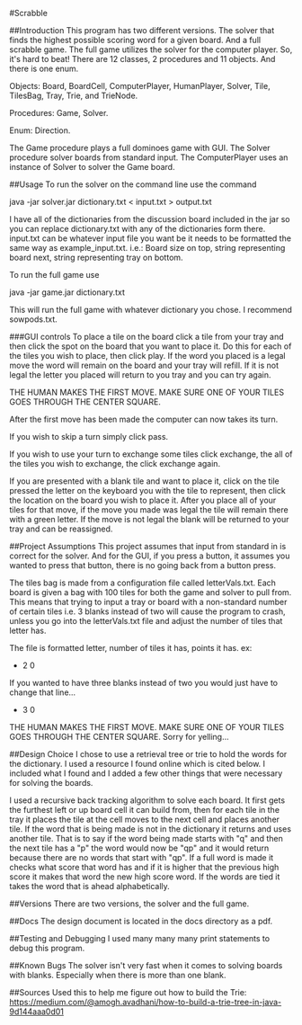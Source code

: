 #Scrabble


##Introduction
This program has two different versions. The solver that finds the highest
possible scoring word for a given board. And a full scrabble game. The full
game utilizes the solver for the computer player. So, it's hard to beat!
There are 12 classes, 2 procedures and 11 objects. And there is one enum.

Objects: Board, BoardCell, ComputerPlayer, HumanPlayer, Solver, Tile, TilesBag,
Tray, Trie, and TrieNode.

Procedures: Game, Solver.

Enum: Direction.

The Game procedure plays a full dominoes game with GUI. The Solver procedure
solver boards from standard input. The ComputerPlayer uses an instance of Solver
to solver the Game board. 

##Usage
To run the solver on the command line use the command

java -jar solver.jar dictionary.txt < input.txt > output.txt

I have all of the dictionaries from the discussion board included in the jar
so you can replace dictionary.txt with any of the dictionaries form there.
input.txt can be whatever input file you want be it needs to be formatted the same
way as example_input.txt. i.e.: Board size on top, string representing board next,
string representing tray on bottom.

To run the full game use

java -jar game.jar dictionary.txt

This will run the full game with whatever dictionary you chose. I recommend
sowpods.txt.

###GUI controls
To place a tile on the board click a tile from your tray and then click
the spot on the board that you want to place it. Do this for each of the tiles
you wish to place, then click play. If the word you placed is a legal move 
the word will remain on the board and your tray will refill. If it is not legal
the letter you placed will return to you tray and you can try again.

THE HUMAN MAKES THE FIRST MOVE. MAKE SURE ONE OF YOUR TILES GOES THROUGH
THE CENTER SQUARE.

After the first move has been made the computer can now takes its turn.

If you wish to skip a turn simply click pass.

If you wish to use your turn to exchange some tiles click exchange, the 
all of the tiles you wish to exchange, the click exchange again.

If you are presented with a blank tile and want to place it, click on the tile
pressed the letter on the keyboard you with the tile to represent, then click
the location on the board you wish to place it. After you place all of your
tiles for that move, if the move you made was legal the tile will remain there
with a green letter. If the move is not legal the blank will be returned to your
tray and can be reassigned. 

##Project Assumptions
This project assumes that input from standard in is correct for the solver.
And for the GUI, if you press a button, it assumes you wanted to press that
button, there is no going back from a button press.

The tiles bag is made from a configuration file called letterVals.txt.
Each board is given a bag with 100 tiles for both the game and solver to
pull from. This means that trying to input a tray or board with a non-standard
number of certain tiles i.e. 3 blanks instead of two will cause the program
to crash, unless you go into the letterVals.txt file and adjust the number
of tiles that letter has.

The file is formatted letter, number of tiles it has, points it has. ex:

* 2 0

If you wanted to have three blanks instead of two you would just have to change
that line...

* 3 0

THE HUMAN MAKES THE FIRST MOVE. MAKE SURE ONE OF YOUR TILES GOES THROUGH
THE CENTER SQUARE.
Sorry for yelling...

##Design Choice
I chose to use a retrieval tree or trie to hold the words for the dictionary.
I used a resource I found online which is cited below. I included what I found
and I added a few other things that were necessary for solving the boards.

I used a recursive back tracking algorithm to solve each board. It first gets
the furthest left or up board cell it can build from, then for each tile
in the tray it places the tile at the cell moves to the next cell and places
another tile. If the word that is being made is not in the dictionary it returns
and uses another tile. That is to say if the word being made starts with "q"
and then the next tile has a "p" the word would now be "qp" and it would return
because there are no words that start with "qp". If a full word is made
it checks what score that word has and if it is higher that the previous
high score it makes that word the new high score word. If the words are tied
it takes the word that is ahead alphabetically.

##Versions
There are two versions, the solver and the full game.

##Docs
The design document is located in the docs directory as a pdf.

##Testing and Debugging
I used many many many print statements to debug this program.

##Known Bugs
The solver isn't very fast when it comes to solving boards with blanks.
Especially when there is more than one blank.

##Sources
Used this to help me figure out how to build the Trie:
https://medium.com/@amogh.avadhani/how-to-build-a-trie-tree-in-java-9d144aaa0d01